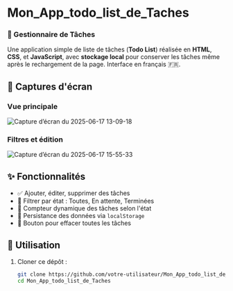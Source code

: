 # Mon_App_todo_list_de_Taches
### 📝 Gestionnaire de Tâches

Une application simple de liste de tâches (**Todo List**) réalisée en **HTML**, **CSS**, et **JavaScript**, avec **stockage local** pour conserver les tâches même après le rechargement de la page. Interface en français 🇫🇷.

## 📸 Captures d'écran

### Vue principale
![Capture d’écran du 2025-06-17 13-09-18](https://github.com/user-attachments/assets/e7179a54-8b7b-46f0-869d-33b01b966755)


### Filtres et édition
![Capture d’écran du 2025-06-17 15-55-33](https://github.com/user-attachments/assets/fb1da816-738e-4828-9170-ecce80181de7)

## ✨ Fonctionnalités

- ✅ Ajouter, éditer, supprimer des tâches
- 📌 Filtrer par état : Toutes, En attente, Terminées
- 🧮 Compteur dynamique des tâches selon l'état
- 💾 Persistance des données via `localStorage`
- 🧹 Bouton pour effacer toutes les tâches

## 🚀 Utilisation

1. Cloner ce dépôt :
   ```bash
   git clone https://github.com/votre-utilisateur/Mon_App_todo_list_de_Taches
   cd Mon_App_todo_list_de_Taches
   

